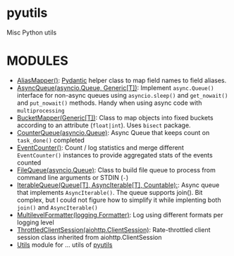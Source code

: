 # pyutils

Misc Python utils

# MODULES 

* [AliasMapper()](aliasmapper.py): [Pydantic](https://pydantic.dev/) helper class to map field names to field aliases.
* [AsyncQueue(asyncio.Queue, Generic[T])](asyncqueue.py): Implement `async.Queue()` interface for non-async queues using `asyncio.sleep()` and `get_nowait()` and `put_nowait()` methods. Handy when using async code with `multiprocessing`
* [BucketMapper(Generic[T])](bucketmapper.py): Class to map objects into fixed buckets according to an attribute (`float|int`). Uses `bisect` package. 
* [CounterQueue(asyncio.Queue)](counterqueue.py): Async Queue that keeps count on `task_done()` completed
* [EventCounter()](eventcounter.py): Count / log statistics and merge different `EventCounter()` instances to provide aggregated stats of the events counted
* [FileQueue(asyncio.Queue)](filequeue.py): Class to build file queue to process from command line arguments or STDIN (`-`)
* [IterableQueue(Queue[T], AsyncIterable[T], Countable):](iterablequeue.py): Async queue that implements `AsyncIterable()`. The queue supports join(). Bit complex, but I could not figure how to simplify it while implenting both `join()` and `AsyncIterable()`
* [MultilevelFormatter(logging.Formatter)](multilevelformatter.py): Log using different formats per logging level
* [ThrottledClientSession(aiohttp.ClientSession)](throttledclientsession.py): Rate-throttled client session class inherited from aiohttp.ClientSession
* [Utils](utils.py) module for ... utils of [pyutils](.)

